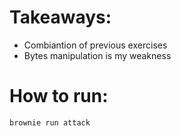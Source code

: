 # Takeaways:

- Combiantion of previous exercises
- Bytes manipulation is my weakness

# How to run:

```bash
brownie run attack
```